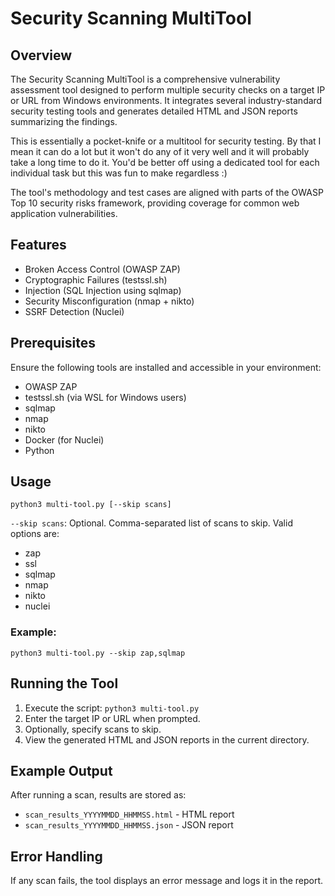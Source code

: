 # Security Scanning MultiTool

## Overview

The Security Scanning MultiTool is a comprehensive vulnerability assessment tool designed to perform multiple security checks on a target IP or URL from Windows environments. It integrates several industry-standard security testing tools and generates detailed HTML and JSON reports summarizing the findings.

This is essentially a pocket-knife or a multitool for security testing. By that I mean it can do a lot but it won't do any of it very well and it will probably take a long time to do it. You'd be better off using a dedicated tool for each individual task but this was fun to make regardless :)

The tool's methodology and test cases are aligned with parts of the OWASP Top 10 security risks framework, providing coverage for common web application vulnerabilities.

## Features

- Broken Access Control (OWASP ZAP)
- Cryptographic Failures (testssl.sh)
- Injection (SQL Injection using sqlmap)
- Security Misconfiguration (nmap + nikto)
- SSRF Detection (Nuclei)

## Prerequisites

Ensure the following tools are installed and accessible in your environment:

- OWASP ZAP
- testssl.sh (via WSL for Windows users)
- sqlmap
- nmap
- nikto
- Docker (for Nuclei)
- Python

## Usage

```
python3 multi-tool.py [--skip scans]
```

`--skip scans`: Optional. Comma-separated list of scans to skip. Valid options are:
- zap
- ssl
- sqlmap
- nmap
- nikto
- nuclei

### Example:
```
python3 multi-tool.py --skip zap,sqlmap
```

## Running the Tool

1. Execute the script: `python3 multi-tool.py`
2. Enter the target IP or URL when prompted.
3. Optionally, specify scans to skip.
4. View the generated HTML and JSON reports in the current directory.

## Example Output

After running a scan, results are stored as:
- `scan_results_YYYYMMDD_HHMMSS.html` - HTML report
- `scan_results_YYYYMMDD_HHMMSS.json` - JSON report

## Error Handling

If any scan fails, the tool displays an error message and logs it in the report.
